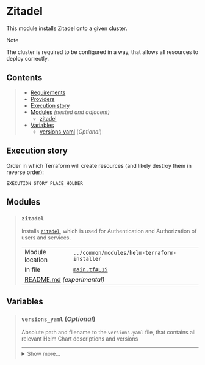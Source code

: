 # Zitadel

This module installs Zitadel onto a given cluster.

> [!NOTE]
> The cluster is required to be configured in a way, that allows all resources to deploy correctly.

## Contents

<blockquote><!-- contents:start -->

- [Requirements](#requirements)
- [Providers](#providers)
- [Execution story](#execution-story)
- [Modules](#modules) _(nested and adjacent)_
  - [zitadel](#zitadel)
- [Variables](#variables)
  - [versions_yaml](#versions_yaml-optional) (*Optional*)
</blockquote><!-- contents:end -->

## Execution story

Order in which Terraform will create resources (and likely destroy them in reverse order):
```
EXECUTION_STORY_PLACE_HOLDER
```

## Modules
  
<blockquote><!-- module:"zitadel":start -->

### `zitadel`

Installs [`zitadel`](https://zitadel.com/), which is used for Authentication and Authorization of users and services.
  <table>
    <tr>
      <td>Module location</td>
      <td><code>../common/modules/helm-terraform-installer</code></td>
    </tr>
    <tr>
      <td>In file</td>
      <td><a href="./main.tf#L15"><code>main.tf#L15</code></a></td>
    </tr>
    <tr>
      <td colspan="2"><a href="../common/modules/helm-terraform-installer/README.md">README.md</a> <em>(experimental)</em></td>
    </tr>
  </table>
</blockquote><!-- module:"zitadel":end -->

## Variables
  
<blockquote><!-- variable:"versions_yaml":start -->

### `versions_yaml` (*Optional*)

Absolute path and filename to the `versions.yaml` file, that contains all relevant Helm Chart descriptions and versions

<details style="border-top-color: inherit; border-top-width: 0.1em; border-top-style: solid; padding-top: 0.5em; padding-bottom: 0.5em;">
  <summary>Show more...</summary>

  **Type**:
  ```hcl
  string
  ```
  **Default**:
  ```json
  "../../versions.yaml"
  ```
  In file: <a href="./variables.tf#L1"><code>variables.tf#L1</code></a>

</details>
</blockquote><!-- variable:"versions_yaml":end -->